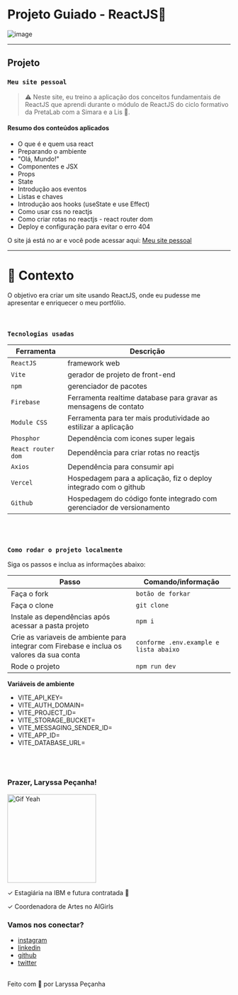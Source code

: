# Projeto Guiado - ReactJS🚀 

![image](https://media.giphy.com/media/6fScAIQR0P0xW/giphy.gif)

---

## Projeto
### `Meu site pessoal`

> ⚠️ Neste site, eu treino a aplicação dos conceitos fundamentais de ReactJS que aprendi durante o módulo de ReactJS do ciclo formativo da PretaLab com a Simara e a Lis 💛.

#### Resumo dos conteúdos aplicados

* O que é e quem usa react
* Preparando o ambiente
* "Olá, Mundo!"
* Componentes e JSX
* Props
* State
* Introdução aos eventos
* Listas e chaves
* Introdução aos hooks (useState e use Effect)
* Como usar css no reactjs
* Como criar rotas no reactjs - react router dom
* Deploy e configuração para evitar o erro 404

O site já está no ar e você pode acessar aqui: [Meu site pessoal](https://pretalab-projeto-final.vercel.app/)

---

# 🧠 Contexto

O objetivo era criar um site usando ReactJS, onde eu pudesse me apresentar e enriquecer o meu portfólio.

<br />

### `Tecnologias usadas`

| Ferramenta | Descrição |
| --- | --- |
| `ReactJS` | framework web|
| `Vite` | gerador de projeto de front-end|
| `npm` | gerenciador de pacotes|
| `Firebase` | Ferramenta realtime database para gravar as mensagens de contato|
| `Module CSS` | Ferramenta para ter mais produtividade ao estilizar a aplicação|
| `Phosphor` | Dependência com icones super legais|
| `React router dom` | Dependência para criar rotas no reactjs|
| `Axios` | Dependência para consumir api|
| `Vercel` | Hospedagem para a aplicação, fiz o deploy integrado com o github|
| `Github` | Hospedagem do código fonte integrado com gerenciador de versionamento|


<br />
<br />

### `Como rodar o projeto localmente`

Siga os passos e inclua as informações abaixo:

| Passo                       | Comando/informação |
| --------------------------- | ------------------ |
| Faça o fork                 | `botão de forkar`  |
| Faça o clone                | `git clone`        |
| Instale as dependências após acessar a pasta projeto    | `npm i`            |
| Crie as variaveis de ambiente para integrar com Firebase e inclua os valores da sua conta           | `conforme .env.example e lista abaixo`|
| Rode o projeto              | `npm run dev`       |

**Variáveis de ambiente**

 * VITE_API_KEY=
 * VITE_AUTH_DOMAIN=
 * VITE_PROJECT_ID=
 * VITE_STORAGE_BUCKET=
 * VITE_MESSAGING_SENDER_ID=
 * VITE_APP_ID=
 * VITE_DATABASE_URL=
 
<br />
<br />



### Prazer, Laryssa Peçanha!

 <img src="https://media.giphy.com/media/zHjEhncDrUi8dPapu7/giphy.gif" alt="Gif Yeah" width="200"> 

✓	Estagiária na IBM e futura contratada 🤞


✓ Coordenadora de Artes no AIGirls


### Vamos nos conectar?

- [instagram](https://instagram.com/laryscampark)
- [linkedin](https://www.linkedin.com/in/laryssape%C3%A7anha/)
- [github](http://github.com/laryscampark)
- [twitter](https://twitter.com/laryscampark)

<br>
Feito com 💛 por Laryssa Peçanha
